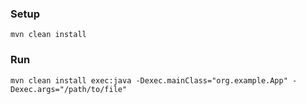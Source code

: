 ### Setup
```
mvn clean install
```

### Run
```
mvn clean install exec:java -Dexec.mainClass="org.example.App" -Dexec.args="/path/to/file"
```